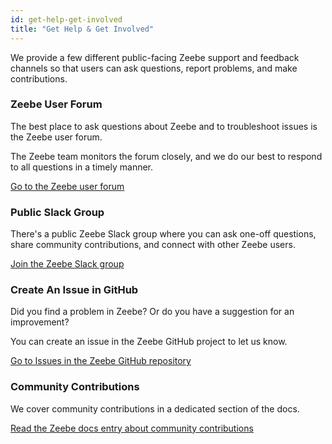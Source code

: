 ```yaml
---
id: get-help-get-involved
title: "Get Help & Get Involved"
---
```


We provide a few different public-facing Zeebe support and feedback channels so that users can ask questions, report problems, and make contributions.

### Zeebe User Forum

The best place to ask questions about Zeebe and to troubleshoot issues is the Zeebe user forum.

The Zeebe team monitors the forum closely, and we do our best to respond to all questions in a timely manner.

[Go to the Zeebe user forum](https://forum.zeebe.io)

### Public Slack Group

There's a public Zeebe Slack group where you can ask one-off questions, share community contributions, and connect with other Zeebe users.

[Join the Zeebe Slack group](https://zeebe-slack-invite.herokuapp.com/)

### Create An Issue in GitHub

Did you find a problem in Zeebe? Or do you have a suggestion for an improvement?

You can create an issue in the Zeebe GitHub project to let us know.

[Go to Issues in the Zeebe GitHub repository](https://github.com/zeebe-io/zeebe/issues)

### Community Contributions

We cover community contributions in a dedicated section of the docs.

[Read the Zeebe docs entry about community contributions](community-contributions.md)
